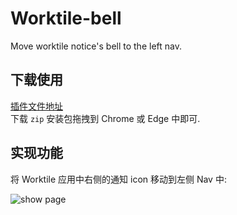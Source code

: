 # Worktile-bell

Move worktile notice's bell to the left nav.

## 下载使用

[插件文件地址](https://github.com/FrankWang117/worktile-bell/releases/latest)  
下载 `zip` 安装包拖拽到 Chrome 或 Edge 中即可.

## 实现功能

将 Worktile 应用中右侧的通知 icon 移动到左侧 Nav 中:

![show page]([https://raw.githubusercontent.com/FrankWang117/images/master/2022-10-26/ggNOmJ.jpg?token=AFFPCSDC53VBAGSS5AI2RATDLEOUW](https://atlas-rc.pingcode.com/files/public/63588bbfe2600bc0cf5806ca))

